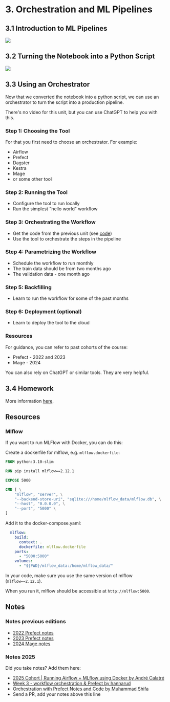 # 3. Orchestration and ML Pipelines

## 3.1 Introduction to ML Pipelines

<a href="https://www.youtube.com/watch?v=uAR4BhVCNbI&list=PL3MmuxUbc_hIUISrluw_A7wDSmfOhErJK">
  <img src="https://markdown-videos-api.jorgenkh.no/youtube/uAR4BhVCNbI">
</a>

## 3.2 Turning the Notebook into a Python Script

<a href="https://www.youtube.com/watch?v=3_Uu0rInxWI&list=PL3MmuxUbc_hIUISrluw_A7wDSmfOhErJK">
  <img src="https://markdown-videos-api.jorgenkh.no/youtube/3_Uu0rInxWI">
</a>

## 3.3 Using an Orchestrator

Now that we converted the notebook into a python script, we 
can use an orchestrator to turn the script into a production
pipeline.

There's no video for this unit, but you can use ChatGPT to help you with this.

### Step 1: Choosing the Tool

For that you first need to choose an orchestrator. For example:

- Airflow
- Prefect
- Dagster
- Kestra
- Mage
- or some other tool

### Step 2: Running the Tool

* Configure the tool to run locally 
* Run the simplest "hello world" workflow 

### Step 3: Orchestrating the Workflow

* Get the code from the previous unit (see [code](code/))
* Use the tool to orchestrate the steps in the pipeline

### Step 4: Parametrizing the Workflow

* Schedule the workflow to run monthly
* The train data should be from two months ago
* The validation data - one month ago

### Step 5: Backfilling

* Learn to run the workflow for some of the past months

### Step 6: Deployment (optional)

* Learn to deploy the tool to the cloud 

### Resources 

For guidance, you can refer to past cohorts of the course:

- Prefect - 2022 and 2023
- Mage - 2024

You can also rely on ChatGPT or similar tools. They are very helpful.

## 3.4 Homework

More information [here](../cohorts/2025/03-orchestration/homework.md).


## Resources

### Mlflow

If you want to run MLFlow with Docker, you can do this:

Create a dockerfile for mlflow, e.g. `mlflow.dockerfile`:

```dockerfile
FROM python:3.10-slim

RUN pip install mlflow==2.12.1

EXPOSE 5000

CMD [ \
    "mlflow", "server", \
    "--backend-store-uri", "sqlite:///home/mlflow_data/mlflow.db", \
    "--host", "0.0.0.0", \
    "--port", "5000" \
]
```

Add it to the docker-compose.yaml:

```yaml
  mlflow:
    build:
      context: .
      dockerfile: mlflow.dockerfile
    ports:
      - "5000:5000"
    volumes:
      - "${PWD}/mlflow_data:/home/mlflow_data/"
```

In your code, make sure you use the same version of mlflow (`mlflow==2.12.1`).

When you run it, mlflow should be accessible at `http://mlflow:5000`.

## Notes

### Notes previous editions

- [2022 Prefect notes](../cohorts/2022/03-orchestration/README.md)
- [2023 Prefect notes](../cohorts/2023/03-orchestration/prefect/README.md)
- [2024 Mage notes](../cohorts/2024/03-orchestration/README.md)

### Notes 2025

Did you take notes? Add them here:

* [2025 Cohort | Running Airflow + MLflow using Docker by André Calatré](https://github.com/calatre/mlops-zoomcamp/tree/main/03-orchestration)
* [Week 3 - workflow orchestration & Prefect by hannarud](https://github.com/hannarud/mlops-zoomcamp-2025/blob/main/week3_notes.md)
* [Orchestration with Prefect Notes and Code by Muhammad Shifa](https://github.com/MuhammadShifa/mlops-zoomcamp2025/blob/main/03-orchestration/README.md)
* Send a PR, add your notes above this line
